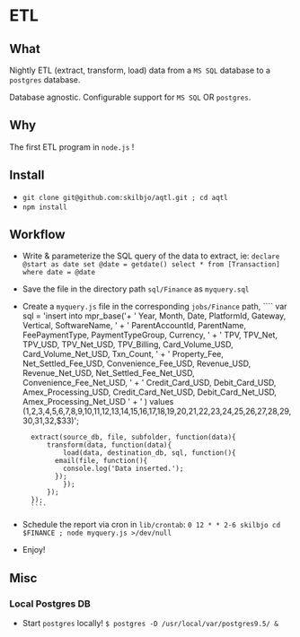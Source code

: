 # ETL

## What 
Nightly ETL (extract, transform, load) data from a `MS SQL` database to a `postgres` database. 

Database agnostic. Configurable support for `MS SQL` OR `postgres`.

## Why
The first ETL program in `node.js` !

## Install
- `git clone git@github.com:skilbjo/aqtl.git ; cd aqtl`
- `npm install`

## Workflow
- Write & parameterize the SQL query of the data to extract, ie:
		````declare @start as date
		set @date = getdate()
		select * from [Transaction] where date = @date````
- Save the file in the directory path `sql/Finance` as `myquery.sql`
- Create a `myquery.js` file in the corresponding `jobs/Finance` path,
		````
		var sql = 'insert into mpr_base('+
		    ' Year, Month, Date, PlatformId, Gateway, Vertical, SoftwareName, ' +
		    ' ParentAccountId, ParentName, FeePaymentType, PaymentTypeGroup, Currency, ' +
		    ' TPV, TPV_Net, TPV_USD, TPV_Net_USD, TPV_Billing, Card_Volume_USD, Card_Volume_Net_USD, Txn_Count, ' +
		    ' Property_Fee, Net_Settled_Fee_USD, Convenience_Fee_USD, Revenue_USD, Revenue_Net_USD, Net_Settled_Fee_Net_USD, Convenience_Fee_Net_USD, ' + 
		    ' Credit_Card_USD, Debit_Card_USD, Amex_Processing_USD, Credit_Card_Net_USD, Debit_Card_Net_USD, Amex_Processing_Net_USD ' + 
		    ' ) values ($1,$2,$3,$4,$5,$6,$7,$8,$9,$10,$11,$12,$13,$14,$15,$16,$17,$18,$19,$20,$21,$22,$23,$24,$25,$26,$27,$28,$29,$30,$31,$32,$33)';

		extract(source_db, file, subfolder, function(data){
			transform(data, function(data){
				load(data, destination_db, sql, function(){
		      email(file, function(){
		        console.log('Data inserted.');        
		      });
				});
			});
		});
		````
- Schedule the report via cron in `lib/crontab`: `0 12 * * 2-6 skilbjo cd $FINANCE ; node myquery.js >/dev/null`
- Enjoy!


## Misc
### Local Postgres DB
- Start `postgres` locally! `$ postgres -D /usr/local/var/postgres9.5/ &`


